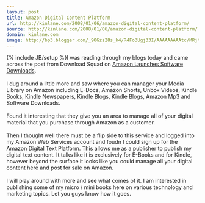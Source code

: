 ```yaml
---
layout: post
title: Amazon Digital Content Platform
url: http://kinlane.com/2008/01/06/amazon-digital-content-platform/
source: http://kinlane.com/2008/01/06/amazon-digital-content-platform/
domain: kinlane.com
image: http://bp3.blogger.com/_9OGzs28s_k4/R4Fo3Ugj33I/AAAAAAAAAtc/MRjto_t6VN0/s320/amazon+digital+text+platform1.jpg
---
```

{% include JB/setup %}I was reading through my blogs today and came across the post from Download Squad on <a href="http://www.downloadsquad.com/2008/01/06/amazon-launches-software-downloads/">Amazon Launches Software Downloads</a>.<br /><br />I dug around a little more and saw where you can manager your Media Library on Amazon including E-Docs, Amazon Shorts, Unbox Videos, Kindle Books, Kindle Newspapers, Kindle Blogs, Kindle Blogs, Amazon Mp3 and Software Downloads.<br /><a onblur="try {parent.deselectBloggerImageGracefully();} catch(e) {}" href="http://bp3.blogger.com/_9OGzs28s_k4/R4Fo3Ugj33I/AAAAAAAAAtc/MRjto_t6VN0/s1600-h/amazon+digital+text+platform1.jpg"><img style="margin: 0pt 0pt 10px 10px; float: right; cursor: pointer;" src="http://bp3.blogger.com/_9OGzs28s_k4/R4Fo3Ugj33I/AAAAAAAAAtc/MRjto_t6VN0/s320/amazon+digital+text+platform1.jpg" alt="" id="BLOGGER_PHOTO_ID_5152514748295929714" border="0" /></a><br />Found it interesting that they give you an area to manage all of your digital material that you purchase through Amazon as a customer.<br /><br />Then I thought well there must be a flip side to this service and logged into my Amazon Web Services account and foudn I could sign up for the Amazon Digital Text Platform.  This allows me as a publisher to publish my digital text content.   It talks like it is exclusively for E-Books and for Kindle, however beyond the surface it looks like you could manage all your digital content here and post for sale on Amazon.<br /><a onblur="try {parent.deselectBloggerImageGracefully();} catch(e) {}" href="http://bp1.blogger.com/_9OGzs28s_k4/R4FpB0gj34I/AAAAAAAAAtk/PMk00zKvGOc/s1600-h/amazon+digital+text+platform2.jpg"><img style="margin: 0pt 0pt 10px 10px; float: right; cursor: pointer;" src="http://bp1.blogger.com/_9OGzs28s_k4/R4FpB0gj34I/AAAAAAAAAtk/PMk00zKvGOc/s320/amazon+digital+text+platform2.jpg" alt="" id="BLOGGER_PHOTO_ID_5152514928684556162" border="0" /></a><br />I will play around with more and see what comes of it.  I am interested in publishing some of my micro / mini books here on various technology and marketing topics.  Let you guys know how it goes.